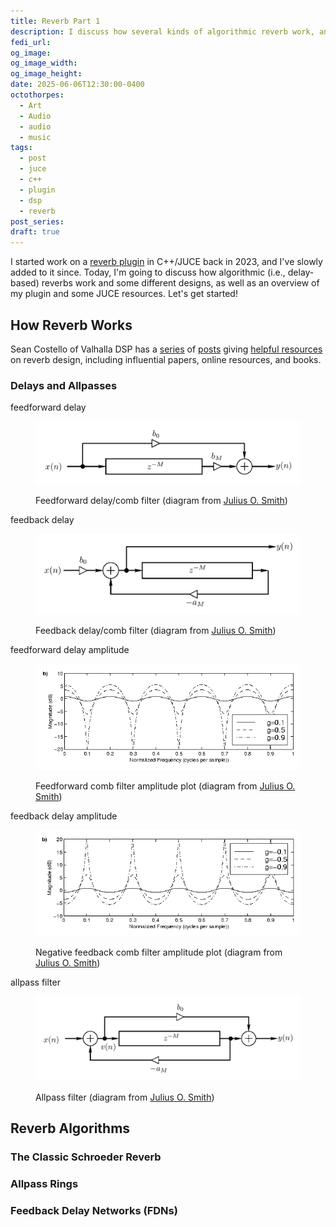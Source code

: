 ```yaml
---
title: Reverb Part 1
description: I discuss how several kinds of algorithmic reverb work, and I return to a VST/AU plugin I coded in C++/JUCE
fedi_url: 
og_image: 
og_image_width: 
og_image_height: 
date: 2025-06-06T12:30:00-0400
octothorpes:
  - Art
  - Audio
  - audio
  - music
tags:
  - post
  - juce
  - c++
  - plugin
  - dsp
  - reverb
post_series: 
draft: true
---
```


<link rel="stylesheet" type="text/css" href="/styles/notes-photos.css">

<link rel="stylesheet" type="text/css" href="/styles/code/prism-dracula.css" />
<link rel="stylesheet" type="text/css" href="/styles/code/code-tweaks.css" />

I started work on a [reverb plugin](https://github.com/reillypascal/RSAlgorithmicVerb) in C++/JUCE back in 2023, and I've slowly added to it since. Today, I'm going to discuss how algorithmic (i.e., delay-based) reverbs work and some different designs, as well as an overview of my plugin and some JUCE resources. Let's get started!

## How Reverb Works

Sean Costello of Valhalla DSP has a [series](https://valhalladsp.com/2021/09/22/getting-started-with-reverb-design-part-2-the-foundations/) of [posts](https://valhalladsp.com/2021/09/23/getting-started-with-reverb-design-part-3-online-resources/) giving [helpful resources](https://valhalladsp.com/2021/09/28/getting-started-with-reverb-design-part-4-books/) on reverb design, including influential papers, online resources, and books.

### Delays and Allpasses

feedforward delay

<figure>

![block diagram of a feedforward delay/comb filter](/media/blog/2025/06/reverb/feedforward_comb.webp)

<figcaption>Feedforward delay/comb filter (diagram from <a href="https://ccrma.stanford.edu/~jos/pasp04/Feedforward_Comb_Filters.html">Julius O. Smith</a>)</figcaption>
</figure>

feedback delay

<figure>

![block diagram of a feedback delay/comb filter](/media/blog/2025/06/reverb/feedback_comb.webp)

<figcaption>Feedback delay/comb filter (diagram from <a href="https://ccrma.stanford.edu/~jos/pasp/Feedback_Comb_Filters.html">Julius O. Smith</a>)</figcaption>
</figure>

feedforward delay amplitude

<figure>

![feedforward comb filter amplitude plot](/media/blog/2025/06/reverb/feedforward_comb_amp.webp)

<figcaption>Feedforward comb filter amplitude plot (diagram from <a href="https://ccrma.stanford.edu/~jos/pasp05/Feedforward_Comb_Filter_Amplitude.html">Julius O. Smith</a>)</figcaption>
</figure>

feedback delay amplitude

<figure>

![negative feedback comb filter amplitude plot](/media/blog/2025/06/reverb/feedback_comb_neg_amp.webp)

<figcaption>Negative feedback comb filter amplitude plot (diagram from <a href="https://ccrma.stanford.edu/~jos/pasp05/Feedback_Comb_Filter_Amplitude.html">Julius O. Smith</a>)</figcaption>
</figure>

allpass filter

<figure>

![block diagram of an allpass filter](/media/blog/2025/06/reverb/allpass_from_2_combs.webp)

<figcaption>Allpass filter (diagram from <a href="https://ccrma.stanford.edu/~jos/pasp/Allpass_Two_Combs.html">Julius O. Smith</a>)
</figure>

## Reverb Algorithms

### The Classic Schroeder Reverb

### Allpass Rings

### Feedback Delay Networks (FDNs)